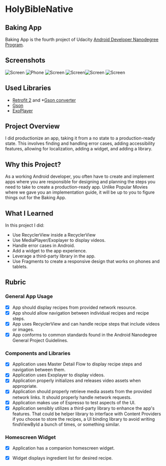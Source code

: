 # HolyBibleNative
## Baking App
Baking App is the fourth project of Udacity [Android Developer Nanodegree Program](https://www.udacity.com/course/android-developer-nanodegree-by-google--nd801).

## Screenshots
![Screen](https://github.com/ShowYoungg/Baking_App/blob/master/Screenshot_2018-11-04-10-11-02.png)
![Phone](https://github.com/ShowYoungg/Baking_App/blob/master/Screenshot_2018-11-04-10-11-22.png)
![Screen](https://github.com/ShowYoungg/Baking_App/blob/master/Screenshot_2018-11-03-22-55-13.png)
![Screen](https://github.com/ShowYoungg/Baking_App/blob/master/Screenshot_2018-11-04-10-10-14.png)![Screen](https://github.com/ShowYoungg/Baking_App/blob/master/Screenshot_2018-11-04-10-10-30.png)
![Screen](https://github.com/ShowYoungg/Baking_App/blob/master/Screenshot_2018-11-03-22-54-54.png)

## Used Libraries
* [Retrofit 2](https://github.com/square/retrofit) and 
*[Gson converter](https://github.com/square/retrofit/tree/master/retrofit-converters/gson)
* [Gson](https://github.com/google/gson)
* [ExoPlayer](https://github.com/google/ExoPlayer)

## Project Overview
I did productionize an app, taking it from a no state to a production-ready state. This involves finding and handling error cases, adding accessibility features, allowing for localization, adding a widget, and adding a library.

## Why this Project?
As a working Android developer, you often have to create and implement apps where you are responsible for designing and planning the steps you need to take to create a production-ready app. Unlike Popular Movies where we gave you an implementation guide, it will be up to you to figure things out for the Baking App.

## What I Learned
In this project I did:
* Use RecyclerView inside a RecyclerView
* Use MediaPlayer/Exoplayer to display videos.
* Handle error cases in Android.
* Add a widget to the app experience.
* Leverage a third-party library in the app.
* Use Fragments to create a responsive design that works on phones and tablets.

## Rubric

### General App Usage
- [x] App should display recipes from provided network resource.
- [x] App should allow navigation between individual recipes and recipe steps.
- [x] App uses RecyclerView and can handle recipe steps that include videos or images.
- [x] App conforms to common standards found in the Android Nanodegree General Project Guidelines.

### Components and Libraries
- [x] Application uses Master Detail Flow to display recipe steps and navigation between them.
- [x] Application uses Exoplayer to display videos.
- [x] Application properly initializes and releases video assets when appropriate.
- [x] Application should properly retrieve media assets from the provided network links. It should properly handle network requests.
- [x] Application makes use of Espresso to test aspects of the UI.
- [x] Application sensibly utilizes a third-party library to enhance the app's features. That could be helper library to interface with Content Providers if you choose to store the recipes, a UI binding library to avoid writing findViewById a bunch of times, or something similar.

### Homescreen Widget
- [x] Application has a companion homescreen widget.
- [x] Widget displays ingredient list for desired recipe.


